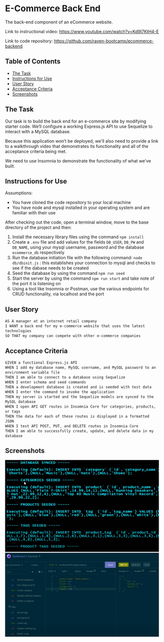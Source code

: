 # E-Commerce Back End
The back-end component of an eCommerce website.

Link to instructional video: https://www.youtube.com/watch?v=Kd9I7KtH4-E

Link to code repository: https://github.com/raven-bootcamp/ecommerce-backend

## Table of Contents
- [The Task](#the-task)
- [Instructions for Use](#instructions-for-use)
- [User Story](#user-story)
- [Acceptance Criteria](#acceptance-criteria)
- [Screenshots](#screenshots)
## The Task
Our task is to build the back end for an e-commerce site by modifying starter code. We’ll configure a working Express.js API to use Sequelize to interact with a MySQL database.

Because this application won’t be deployed, we'll also need to provide a link to a walkthrough video that demonstrates its functionality and all of the acceptance criteria being met. 

We need to use Insomnia to demonstrate the functionality of what we've built.
## Instructions for Use
Assumptions:
- You have cloned the code repository to your local machine
- You have node and mysql installed in your operating system and are familiar with their use

After checking out the code, open a terminal window, move to the base directory of the project and then:

1. Install the necessary library files using the command `npm install`
1. Create a `.env` file and add values for the fields `DB_USER`, `DB_PW` and `DB_NAME`, using your mysql username, password and the database `ecommerce_db` respectively
1. Run the database initiation file with the following command: `node db/dbinit.js` : this establishes your connection to mysql and checks to see if the dabase needs to be created
1. Seed the database by using the command `npm run seed`
1. Start the server by using the command `npm run start` and take note of the port it is listening on
1. Using a tool like Insomnia or Postman, use the various endpoints for CRUD functionality, via localhost and the port
## User Story
```
AS A manager at an internet retail company
I WANT a back end for my e-commerce website that uses the latest technologies
SO THAT my company can compete with other e-commerce companies
```
## Acceptance Criteria
```
GIVEN a functional Express.js API
WHEN I add my database name, MySQL username, and MySQL password to an environment variable file
THEN I am able to connect to a database using Sequelize
WHEN I enter schema and seed commands
THEN a development database is created and is seeded with test data
WHEN I enter the command to invoke the application
THEN my server is started and the Sequelize models are synced to the MySQL database
WHEN I open API GET routes in Insomnia Core for categories, products, or tags
THEN the data for each of these routes is displayed in a formatted JSON
WHEN I test API POST, PUT, and DELETE routes in Insomnia Core
THEN I am able to successfully create, update, and delete data in my database

```
## Screenshots
![image](assets/commandline.png)
![image](assets/insomnia.png)
